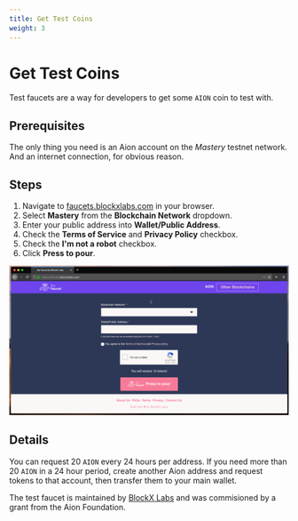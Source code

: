 ```yaml
---
title: Get Test Coins
weight: 3
---
```


# Get Test Coins

Test faucets are a way for developers to get some `AION` coin to test with.

## Prerequisites

The only thing you need is an Aion account on the _Mastery_ testnet network. And an internet connection, for obvious reason.

## Steps

1. Navigate to [faucets.blockxlabs.com](https://faucets.blockxlabs.com/aion?utm_source=aionDocs) in your browser.
2. Select **Mastery** from the **Blockchain Network** dropdown.
3. Enter your public address into **Wallet/Public Address**.
4. Check the **Terms of Service** and **Privacy Policy** checkbox.
5. Check the **I'm not a robot** checkbox.
6. Click **Press to pour**.

![Getting Test Coins from the BlockX Labs Faucet](/tokens/images/get-test-coins.gif)

## Details

You can request 20 `AION` every 24 hours per address. If you need more than 20 `AION` in a 24 hour period, create another Aion address and request tokens to that account, then transfer them to your main wallet.

The test faucet is maintained by [BlockX Labs](https://www.blockxlabs.com/) and was commisioned by a grant from the Aion Foundation.